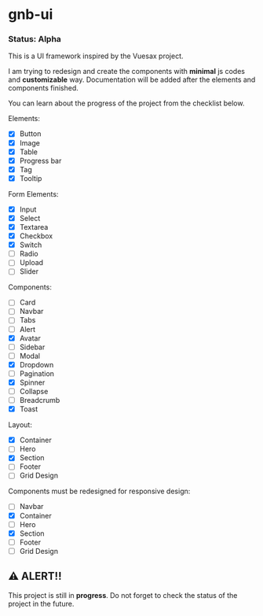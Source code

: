 # gnb-ui

### Status: Alpha

This is a UI framework inspired by the Vuesax project.

I am trying to redesign and create the components with **minimal** js codes and **customizable** way. Documentation will be added after the elements and components finished.

You can learn about the progress of the project from the checklist below.

Elements:

- [x] Button
- [x] Image
- [x] Table
- [x] Progress bar
- [x] Tag
- [x] Tooltip

Form Elements:

- [x] Input
- [x] Select
- [x] Textarea
- [x] Checkbox
- [x] Switch
- [ ] Radio
- [ ] Upload
- [ ] Slider

Components:

- [ ] Card
- [ ] Navbar
- [ ] Tabs
- [ ] Alert
- [x] Avatar
- [ ] Sidebar
- [ ] Modal
- [x] Dropdown
- [ ] Pagination
- [x] Spinner
- [ ] Collapse
- [ ] Breadcrumb
- [x] Toast

Layout:

- [x] Container
- [ ] Hero
- [x] Section
- [ ] Footer
- [ ] Grid Design

Components must be redesigned for responsive design:

- [ ] Navbar
- [x] Container
- [ ] Hero
- [x] Section
- [ ] Footer
- [ ] Grid Design

## ⚠️ ALERT!!

This project is still in **progress**. Do not forget to check the status of the project in the future.
